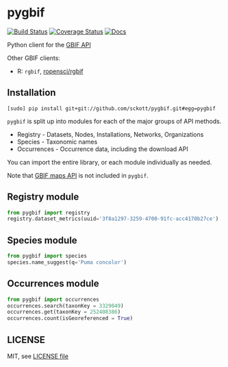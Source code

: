 pygbif
=======

[![Build Status](https://travis-ci.org/sckott/pygbif.svg)](https://travis-ci.org/sckott/pygbif)
[![Coverage Status](https://coveralls.io/repos/sckott/pygbif/badge.svg?branch=master&service=github)](https://coveralls.io/github/sckott/pygbif?branch=master)
[![Docs](https://readthedocs.org/projects/pygbif/badge/?version=latest)](http://pygbif.rtfd.org/)

Python client for the [GBIF API](http://www.gbif.org/developer/summary)

Other GBIF clients:

* R: `rgbif`, [ropensci/rgbif](https://github.com/ropensci/rgbif)

## Installation

```
[sudo] pip install git+git://github.com/sckott/pygbif.git#egg=pygbif
```

`pygbif` is split up into modules for each of the major groups of API methods.

* Registry - Datasets, Nodes, Installations, Networks, Organizations
* Species - Taxonomic names
* Occurrences - Occurrence data, including the download API

You can import the entire library, or each module individually as needed.

Note that [GBIF maps API](http://www.gbif.org/developer/maps) is not included in `pygbif`.

## Registry module

```python
from pygbif import registry
registry.dataset_metrics(uuid='3f8a1297-3259-4700-91fc-acc4170b27ce')
```

## Species module

```python
from pygbif import species
species.name_suggest(q='Puma concolor')
```

## Occurrences module

```python
from pygbif import occurrences
occurrences.search(taxonKey = 3329049)
occurrences.get(taxonKey = 252408386)
occurrences.count(isGeoreferenced = True)
```

## LICENSE

MIT, see [LICENSE file](LICENSE)
